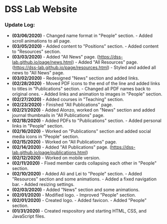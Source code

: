 # DSS Lab Website

### Update Log:
- **(03/06/2020)** - Changed name format in "People" section.
                   - Added scroll animations to all page.
- **(03/05/2020)** - Added content to "Positions" section.
                   - Added content to "Resources" section.
- **(03/03/2020)** - Added "All News" page. (https://dss-lab.github.io/page/news.html)
                   - Added "All Resources" page. (https://dss-lab.github.io/page/resources.html)
                   - Styled and added all news to "All News" page.
- **(03/02/2020)** - Redesigned "News" section and added links.
- **(02/28/2020)** - Moved PDF icons to the end of the line and added links to titles in "Publications" section. 
                   - Changed all PDF names back to original ones.
                   - Added links and animation to images in "People" section.
- **(02/27/2020)** - Added courses in "Teaching" section.
- **(02/23/2020)** - Finished "All Publications" page.
- **(02/21/2020)** - Added Alonzo, worked on "News" section and added journal thumbnails in "All Publications" page.
- **(02/18/2020)** - Added PDFs to "Publications" section.
                   - Added personal links in "People" section.
- **(02/16/2020)** - Worked on "Publications" section and added social media icons in "People" section.
- **(02/15/2020)** - Worked on "All Publications" page.
- **(02/14/2020)** - Added "All Publications" page. (https://dss-lab.github.io/page/publications.html)
- **(02/12/2020)** - Worked on mobile version.
- **(02/11/2020)** - Fixed member cards collapsing each other in "People" section.
- **(02/10/2020)** - Added Ali and Lei to "People" section. 
                   - Added "Resources" section and some animations. 
                   - Added a fixed navigation bar. 
                   - Added resizing settings.
- **(02/03/2020)** - Added "News" section and some animations.
- **(02/01/2020)** - Modified logo.
                   - Improved "People" section.
- **(02/01/2020)** - Created logo.
                   - Added favicon.
                   - Added "People" section.
- **(01/31/2020)** - Created respository and starting HTML, CSS, and JavaScript files.
